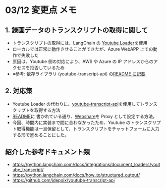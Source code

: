 # 03/12 変更点 メモ

## 1. 録画データのトランスクリプトの取得に関して

- トランスクリプトの取得には、LangChain の [Youtube Loader](https://python.langchain.com/docs/integrations/document_loaders/youtube_transcript/)を使用
- ローカルでは正常に動作させることができたが、Azure WebAPP 上での動作で失敗した
- 原因は、Youtube 側の対応により、AWS や Azure の IP アドレスからのアクセスを拒否しているため
- ※参考: 依存ライブラリ (youtube-transcript-api) の[README に記載](https://github.com/jdepoix/youtube-transcript-api)

## 2. 対応策

- Youtube Loader の代わりに、[youtube-transcript-api](https://github.com/jdepoix/youtube-transcript-api)を使用してトランスクリプトを取得する方法
- [README](https://github.com/jdepoix/youtube-transcript-api#working-around-ip-bans-requestblocked-or-ipblocked-exception)に
  書かれている通り、[Webshare](https://www.webshare.io/?referral_code=w0xno53eb50g)を Proxy として設定する方法。
- 今回、時間内に実装まで間に合わなかったため、Youtube のトランスクリプト取得機能は一旦保留として、トランスクリプトをチャットフォームに入力する形で進めることにした。

## 紹介した参考ドキュメント類

- https://python.langchain.com/docs/integrations/document_loaders/youtube_transcript/
- https://python.langchain.com/docs/how_to/structured_output/
- https://github.com/jdepoix/youtube-transcript-api
